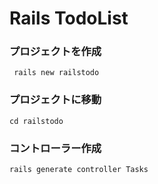 # Rails TodoList

### プロジェクトを作成

` rails new railstodo`

### プロジェクトに移動

`cd railstodo`

### コントローラー作成

`rails generate controller Tasks`
